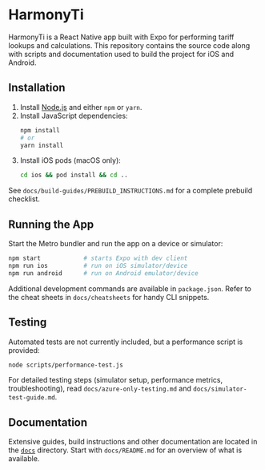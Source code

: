 # HarmonyTi

HarmonyTi is a React Native app built with Expo for performing tariff lookups and calculations. This repository contains the source code along with scripts and documentation used to build the project for iOS and Android.

## Installation

1. Install [Node.js](https://nodejs.org/) and either `npm` or `yarn`.
2. Install JavaScript dependencies:
   ```bash
   npm install
   # or
   yarn install
   ```
3. Install iOS pods (macOS only):
   ```bash
   cd ios && pod install && cd ..
   ```

See `docs/build-guides/PREBUILD_INSTRUCTIONS.md` for a complete prebuild checklist.

## Running the App

Start the Metro bundler and run the app on a device or simulator:

```bash
npm start            # starts Expo with dev client
npm run ios          # run on iOS simulator/device
npm run android      # run on Android emulator/device
```

Additional development commands are available in `package.json`. Refer to the cheat sheets in `docs/cheatsheets` for handy CLI snippets.

## Testing

Automated tests are not currently included, but a performance script is provided:

```bash
node scripts/performance-test.js
```

For detailed testing steps (simulator setup, performance metrics, troubleshooting), read `docs/azure-only-testing.md` and `docs/simulator-test-guide.md`.

## Documentation

Extensive guides, build instructions and other documentation are located in the [`docs`](docs) directory. Start with `docs/README.md` for an overview of what is available.
